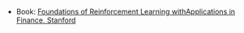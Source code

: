 - Book: [Foundations of Reinforcement Learning withApplications in Finance, Stanford](https://stanford.edu/~ashlearn/RLForFinanceBook/book.pdf)